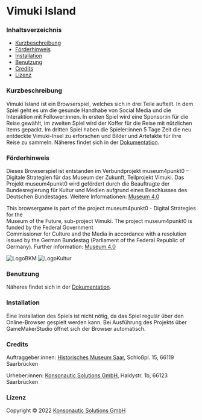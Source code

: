 # Vimuki Island
### Inhaltsverzeichnis  
*  [Kurzbeschreibung](#Kurzbeschreibung)  
*  [Förderhinweis](#Förderhinweis)  
*  [Installation](#Installation)  
*  [Benutzung](#Benutzung)  
*  [Credits](#Credits)  
*  [Lizenz](#Lizenz)

### Kurzbeschreibung 
Vimuki Island ist ein Browserspiel, welches sich in drei Teile aufteilt. In dem Spiel geht es um die gesunde Handhabe von Social Media und die Interaktion mit Follower:innen. In ersten Spiel wird eine Sponsor:in für die Reise gewählt, im zweiten Spiel wird der Koffer für die Reise mit nützlichen Items gepackt. Im dritten Spiel haben die Spieler:innen 5 Tage Zeit die neu entdeckte Vimuki-Insel zu erforschen und Bilder und Artefakte für ihre Reise zu sammeln. Näheres findet sich in der [Dokumentation](/assets/doku/VimukiIsland.pdf).

### Förderhinweis
Dieses Browserspiel  ist entstanden im Verbundprojekt museum4punkt0  –  Digitale Strategien für das Museum der Zukunft,  Teilprojekt  Vimuki.  Das Projekt museum4punkt0 wird gefördert durch die Beauftragte der Bundesregierung für Kultur und Medien aufgrund eines Beschlusses des Deutschen Bundestages. Weitere Informationen: [Museum 4.0](https://www.museum4punkt0.de/)

This  browsergame is part of the project museum4punkt0  -  Digital Strategies for the  
Museum  of  the  Future,  sub-project Vimuki. The project museum4punkt0 is funded by the Federal Government  
Commissioner for Culture and the Media in accordance with a resolution issued by the German Bundestag (Parliament of the Federal Republic of Germany). Further information: [Museum 4.0](https://www.museum4punkt0.de/)

![LogoBKM]((/assets/images/BKM_Neustart_Kultur_Wortmarke_pos_RGB_RZ_web.jpg))
![LogoKultur]((/assets/images/BKM_Fz_2017_Web_de.gif))

### Benutzung
Näheres findet sich in der [Dokumentation](/assets/doku/VimukiIsland.pdf).

### Installation
Eine Installation des Spiels ist nicht nötig, da das Spiel regulär über den Online-Browser gespielt werden kann. Bei Ausführung des Projekts über GameMakerStudio öffnet sich der Browser automatisch. 

### Credits
Auftraggeber:innen: 
[Historisches Museum Saar](https://www.historisches-museum.org/), Schloßpl. 15, 66119 Saarbrücken

Urheber:innen: 
[Konsonautic Solutions GmbH](https://konsonautic.com/), Haldystr. 1b, 66123 Saarbrücken

### Lizenz

Copyright © 2022 [Konsonautic Solutions GmbH](https://konsonautic.com/)
